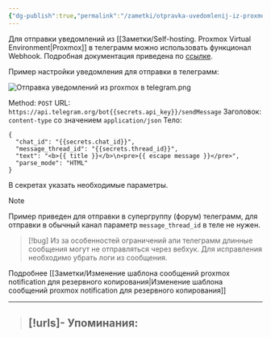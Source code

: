 ```yaml
---
{"dg-publish":true,"permalink":"/zametki/otpravka-uvedomlenij-iz-proxmox-v-telegram-s-ispolzovaniem-webhook/","created":"2025-03-03 16:05","updated":"2025-03-16T19:21:36+03:00"}
---
```


Для отправки уведомлений из [[Заметки/Self-hosting. Proxmox Virtual Environment\|Proxmox]] в телеграмм можно использовать функционал Webhook. Подробная документация приведена по [ссылке](https://proxmox.deniom.ru:8006/pve-docs/chapter-notifications.html#notification_targets_webhook). 

Пример настройки уведомления для отправки в телеграмм:

![Отправка уведомлений из proxmox в telegram.png](/img/user/%D0%98%D1%81%D1%85%D0%BE%D0%B4%D0%BD%D0%B8%D0%BA%D0%B8/%D0%9E%D1%82%D0%BF%D1%80%D0%B0%D0%B2%D0%BA%D0%B0%20%D1%83%D0%B2%D0%B5%D0%B4%D0%BE%D0%BC%D0%BB%D0%B5%D0%BD%D0%B8%D0%B9%20%D0%B8%D0%B7%20proxmox%20%D0%B2%20telegram.png)

Method: `POST`
URL: `https://api.telegram.org/bot{{secrets.api_key}}/sendMessage`
Заголовок: `content-type` со значением `application/json`
Тело:
```
{
  "chat_id": "{{secrets.chat_id}}",
  "message_thread_id": "{{secrets.thread_id}}",
  "text": "<b>{{ title }}</b>\n<pre>{{ escape message }}</pre>",
  "parse_mode": "HTML"
}
```
В секретах указать необходимые параметры.

> [!note]
> Пример приведен для отправки в супергруппу (форум) телеграмм, для отправки в обычный канал параметр `message_thread_id` в теле не нужен.

> [!bug]
> Из за особенностей ограничений апи телеграмм длинные сообщения могут не отправляться через вебхук. Для исправления необходимо убрать логи из сообщения.

Подробнее [[Заметки/Изменение шаблона сообщений proxmox notification для резервного копирования\|Изменение шаблона сообщений proxmox notification для резервного копирования]]

---
> [!urls]- Упоминания:
> - 